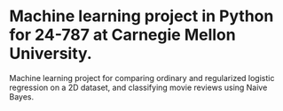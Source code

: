 # Machine learning project in Python for 24-787 at Carnegie Mellon University.

Machine learning project for comparing ordinary and regularized logistic regression on a 2D dataset, and classifying movie reviews using Naive Bayes.
